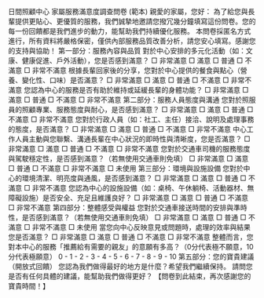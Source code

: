日間照顧中心 家屬服務滿意度調查問卷 (範本)
親愛的家屬，您好：
為了給您與長輩提供更貼心、更優質的服務，我們誠摯地邀請您撥冗幾分鐘填寫這份問卷。您的每一份回饋都是我們進步的動力，能幫助我們持續優化服務。
本問卷採匿名方式進行，所有資料將嚴格保密，僅供內部服務品質改善分析，請您安心填寫。感謝您的支持與協助！
第一部分：服務內容與品質
對於中心安排的多元化活動（如：文康、健康促進、戶外活動），您是否感到滿意？
□ 非常滿意 □ 滿意 □ 普通 □ 不滿意 □ 非常不滿意
根據長輩回家後的分享，您對於中心提供的餐食與點心（營養、變化性、口味）是否滿意？
□ 非常滿意 □ 滿意 □ 普通 □ 不滿意 □ 非常不滿意
您認為中心的服務是否有助於維持或延緩長輩的身體功能？
□ 非常滿意 □ 滿意 □ 普通 □ 不滿意 □ 非常不滿意
第二部分：服務人員態度與溝通
您對於照服員的照顧專業、服務態度與耐心，是否感到滿意？
□ 非常滿意 □ 滿意 □ 普通 □ 不滿意 □ 非常不滿意
您對於行政人員（如：社工、主任）接洽、說明及處理事務的態度，是否滿意？
□ 非常滿意 □ 滿意 □ 普通 □ 不滿意 □ 非常不滿意
中心工作人員主動與您聯繫、溝通長輩在中心狀況的即時性與清晰度，您是否滿意？
□ 非常滿意 □ 滿意 □ 普通 □ 不滿意 □ 非常不滿意
您對於交通車司機的服務態度與駕駛穩定性，是否感到滿意？（若無使用交通車則免填）
□ 非常滿意 □ 滿意 □ 普通 □ 不滿意 □ 非常不滿意 □ 未使用
第三部分：環境與設施設備
您對於中心的環境清潔、明亮度與通風，是否感到滿意？
□ 非常滿意 □ 滿意 □ 普通 □ 不滿意 □ 非常不滿意
您認為中心的設施設備（如：桌椅、午休躺椅、活動器材、無障礙設施）是否安全、充足且維護良好？
□ 非常滿意 □ 滿意 □ 普通 □ 不滿意 □ 非常不滿意
第四部分：整體感受與權益
您對於交通車接送時間的安排與準時性，是否感到滿意？（若無使用交通車則免填）
□ 非常滿意 □ 滿意 □ 普通 □ 不滿意 □ 非常不滿意 □ 未使用
當您向中心反映意見或問題時，處理的效率與結果您是否滿意？
□ 非常滿意 □ 滿意 □ 普通 □ 不滿意 □ 非常不滿意
整體而言，您對本中心的服務「推薦給有需要的親友」的意願有多高？（0分代表極不願意，10分代表極願意）
0 - 1 - 2 - 3 - 4 - 5 - 6 - 7 - 8 - 9 - 10
第五部分：您的寶貴建議（開放式回饋）
您認為我們做得最好的地方是什麼？希望我們繼續保持。
請問您是否有任何具體的建議，能幫助我們做得更好？
【問卷到此結束，再次感謝您的寶貴時間！】